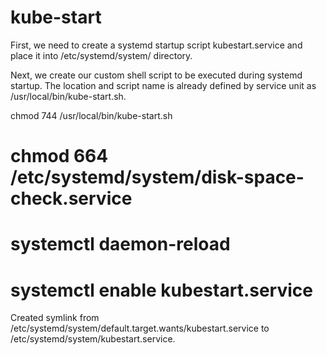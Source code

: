 # kube-start

First, we need to create a systemd startup script kubestart.service and place it into /etc/systemd/system/ directory.

Next, we create our custom shell script to be executed during systemd startup.
The location and script name is already defined by service unit as /usr/local/bin/kube-start.sh.


chmod 744 /usr/local/bin/kube-start.sh

# chmod 664 /etc/systemd/system/disk-space-check.service
# systemctl daemon-reload
# systemctl enable kubestart.service
Created symlink from /etc/systemd/system/default.target.wants/kubestart.service to /etc/systemd/system/kubestart.service.
